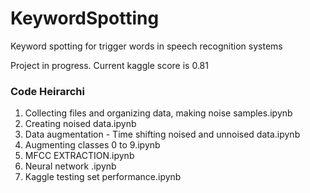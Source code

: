 # KeywordSpotting
Keyword spotting for trigger words in speech recognition systems

Project in progress. Current kaggle score is 0.81 

### Code Heirarchi 

1. Collecting files and organizing data, making noise samples.ipynb
2. Creating noised data.ipynb
3. Data augmentation - Time shifting noised and unnoised data.ipynb	
4. Augmenting classes 0 to 9.ipynb
5. MFCC EXTRACTION.ipynb
6. Neural network .ipynb
7. Kaggle testing set performance.ipynb

